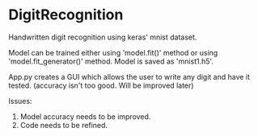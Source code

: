 # DigitRecognition
Handwritten digit recognition using keras' mnist dataset.

Model can be trained either using 'model.fit()' method or using 'model.fit_generator()' method.
Model is saved as 'mnist1.h5'.

App.py creates a GUI which allows the user to write any digit and have it tested. (accuracy isn't too good. Will be improved later)

Issues:
1. Model accuracy needs to be improved.
2. Code needs to be refined.
